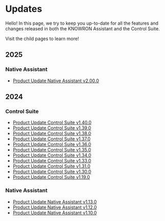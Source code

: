 # Updates

Hello! In this page, we try to keep you up-to-date for all the features and changes released in both the KNOWRON Assistant and the Control Suite.

Visit the child pages to learn more!

## 2025

### Native Assistant
- [Product Update Native Assistant v2.00.0](2025/product_update_native_assistant_v2.00.0.en.md)

## 2024

### Control Suite
- [Product Update Control Suite v1.40.0](2024/product_update_control_suite_v1.40.0.en.md)
- [Product Update Control Suite v1.39.0](2024/product_update_control_suite_v1.39.0.en.md)
- [Product Update Control Suite v1.38.0](2024/product_update_control_suite_v1.38.0.en.md)
- [Product Update Control Suite v1.37.0](2024/product_update_control_suite_v1.37.0.en.md)
- [Product Update Control Suite v1.36.0](2024/product_update_control_suite_v1.36.0.en.md)
- [Product Update Control Suite v1.35.0](2024/product_update_control_suite_v1.35.0.en.md)
- [Product Update Control Suite v1.34.0](2024/product_update_control_suite_v1.34.0.en.md)
- [Product Update Control Suite v1.33.0](2024/product_update_control_suite_v1.33.0.en.md)
- [Product Update Control Suite v1.31.0](2024/product_update_control_suite_v1.31.0.en.md)
- [Product Update Control Suite v1.30.0](2024/product_update_control_suite_v1.30.0.en.md)
- [Product Update Control Suite v1.19.0](2024/product_update_control_suite_v1.19.0.en.md)

### Native Assistant
- [Product Update Native Assistant v1.13.0](2024/product_update_native_assistant_v1.13.0.en.md)
- [Product Update Native Assistant v1.12.0](2024/product_update_native_assistant_v1.12.0.en.md)
- [Product Update Native Assistant v1.10.0](2024/product_update_native_assistant_v1.10.0.en.md)




